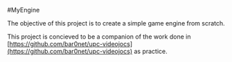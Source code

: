 #MyEngine

The objective of this project is to create a simple game engine from scratch.

This project is concieved to be a companion of the work done in [https://github.com/bar0net/upc-videojocs](https://github.com/bar0net/upc-videojocs) as practice.

